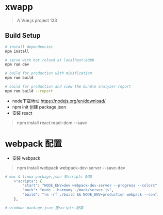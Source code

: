 # xwapp

> A Vue.js project
> 123

## Build Setup

``` bash
# install dependencies
npm install

# serve with hot reload at localhost:8080
npm run dev

# build for production with minification
npm run build

# build for production and view the bundle analyzer report
npm run build --report
```
+ node下载地址 <https://nodejs.org/en/download/>
+ npm init 创建 package.json
+ 安装 react 
> npm install react react-dom --save

# webpack 配置
+ 安装 webpack 
> npm install webpack webpack-dev-server --save-dev

```bash
# mac & linux package.json 里scripts 配置
	>"scripts": {
	    "start": "NODE_ENV=dev webpack-dev-server --progress --colors",
	    "mock": "node --harmony ./mock/server.js",
	    "build": "rm -rf ./build && NODE_ENV=production webpack --config ./webpack.production.config.js --progress --colors"
	},

# windows package.json 里scripts 配置
```
